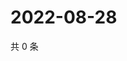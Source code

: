 # 2022-08-28

共 0 条

<!-- BEGIN WEIBO -->
<!-- 最后更新时间 Sun Aug 28 2022 01:17:02 GMT+0800 (China Standard Time) -->

<!-- END WEIBO -->
